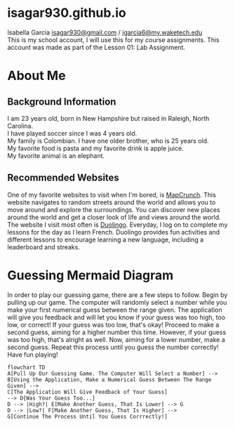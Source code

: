 # isagar930.github.io
Isabella Garcia
isagar930@gmail.com / igarcia6@my.waketech.edu  
This is my school account, I will use this for my course assignments.
This account was made as part of the Lesson 01: Lab Assignment.

# About Me
## Background Information
I am 23 years old, born in New Hampshire but raised in Raleigh, North Carolina.  
I have played soccer since I was 4 years old.  
My family is Colombian. I have one older brother, who is 25 years old.  
My favorite food is pasta and my favorite drink is apple juice.  
My favorite animal is an elephant.  

## Recommended Websites
One of my favorite websites to visit when I'm bored, is [MapCrunch](https://www.mapcrunch.com/). This website navigates to random streets around the world and allows you to move around and explore the surroundings. You can discover new places around the world and get a closer look of life and views around the world.  
The website I visit most often is [Duolingo](https://www.duolingo.com/). Everyday, I log on to complete my lessons for the day as I learn French. Duolingo provides fun activities and different lessons to encourage learning a new language, including a leaderboard and streaks.

# Guessing Mermaid Diagram
In order to play our guessing game, there are a few steps to follow. Begin by pulling up our game. The computer will randomly select a number while you make your first numerical guess between the range given. The application will give you feedback and will let you know if your guess was too high, too low, or correct! If your guess was too low, that's okay! Proceed to make a second guess, aiming for a higher number this time. However, if your guess was too high, that's alright as well. Now, aiming for a lower number, make a second guess. Repeat this process until you guess the number correctly! Have fun playing!
```mermaid
flowchart TD
A[Pull Up Our Guessing Game. The Computer Will Select a Number] --> B[Using the Application, Make a Numerical Guess Between The Range Given] -->
C[The Application Will Give Feedback of Your Guess]
--> D{Was Your Guess Too...}
D --> |High?| E[Make Another Guess, That Is Lower] --> G
D --> |Low?| F[Make Another Guess, That Is Higher] -->
G[Continue The Process Until You Guess Corrrectly!]
```
